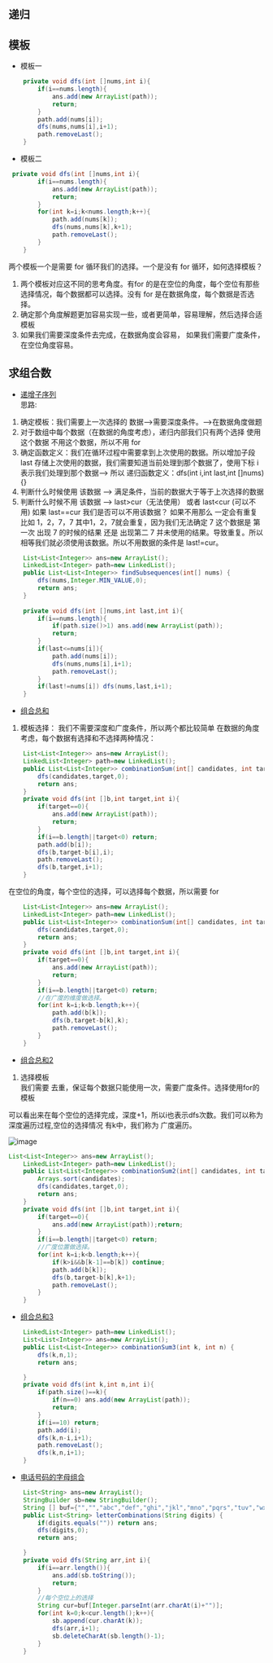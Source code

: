 ## 递归

## 模板
* 模板一
```java
    private void dfs(int []nums,int i){
        if(i==nums.length){
            ans.add(new ArrayList(path));
            return;
        }
        path.add(nums[i]);
        dfs(nums,nums[i],i+1);
        path.removeLast();
    }
```

* 模板二
```java
 private void dfs(int []nums,int i){
        if(i==nums.length){
            ans.add(new ArrayList(path));
            return;
        }
        for(int k=i;k<nums.length;k++){
            path.add(nums[k]);
            dfs(nums,nums[k],k+1);
            path.removeLast();
        }
    }
```

两个模板一个是需要 for 循环我们的选择。一个是没有 for 循环，如何选择模板？
1. 两个模板对应这不同的思考角度。有for 的是在空位的角度，每个空位有那些选择情况，每个数据都可以选择。没有 for 是在数据角度，每个数据是否选择。
2. 确定那个角度解题更加容易实现一些，或者更简单，容易理解，然后选择合适模板
3. 如果我们需要深度条件去完成，在数据角度会容易， 如果我们需要广度条件，在空位角度容易。
## 求组合数  
* [递增子序列](https://leetcode.cn/problems/increasing-subsequences/)  
思路:  
1. 确定模板：我们需要上一次选择的 数据-->需要深度条件。-->在数据角度做题
2. 对于数组中每个数据（在数据的角度考虑），递归内部我们只有两个选择 使用这个数据 不用这个数据，所以不用 for  
3. 确定函数定义：我们在循环过程中需要拿到上次使用的数据。所以增加子段 last 存储上次使用的数据，我们需要知道当前处理到那个数据了，使用下标 i 表示我们处理到那个数据--> 所以 递归函数定义：dfs(int i,int last,int []nums){}  
4. 判断什么时候使用 该数据 --> 满足条件，当前的数据大于等于上次选择的数据
5. 判断什么时候不用 该数据 --> last>cur（无法使用） 或者 last<cur (可以不用) 如果 last==cur 我们是否可以不用该数据？ 如果不用那么 一定会有重复 比如 1，2，7，7
其中1，2，7就会重复，因为我们无法确定 7 这个数据是 第一次 出现 7 的时候的结果 还是 出现第二 7 并未使用的结果。导致重复。所以 相等我们就必须使用该数据。所以不用数据的条件是 last!=cur。
```java
    List<List<Integer>> ans=new ArrayList();
    LinkedList<Integer> path=new LinkedList();
    public List<List<Integer>> findSubsequences(int[] nums) {
        dfs(nums,Integer.MIN_VALUE,0);
        return ans;
    }
    
    private void dfs(int []nums,int last,int i){
        if(i==nums.length){
            if(path.size()>1) ans.add(new ArrayList(path));
            return;
        }
        if(last<=nums[i]){
            path.add(nums[i]);
            dfs(nums,nums[i],i+1);
            path.removeLast();
        }
        if(last!=nums[i]) dfs(nums,last,i+1);
    }
```
* [组合总和](https://leetcode.cn/problems/combination-sum/)
1. 模板选择： 我们不需要深度和广度条件，所以两个都比较简单
在数据的角度考虑，每个数据有选择和不选择两种情况：
```java
    List<List<Integer>> ans=new ArrayList();
    LinkedList<Integer> path=new LinkedList();
    public List<List<Integer>> combinationSum(int[] candidates, int target) {
        dfs(candidates,target,0);
        return ans;
    }
    private void dfs(int []b,int target,int i){
        if(target==0){
            ans.add(new ArrayList(path));
            return;
        }
        if(i==b.length||target<0) return;
        path.add(b[i]);
        dfs(b,target-b[i],i);
        path.removeLast();
        dfs(b,target,i+1);  
    }
```
在空位的角度，每个空位的选择，可以选择每个数据，所以需要 for
```java
    List<List<Integer>> ans=new ArrayList();
    LinkedList<Integer> path=new LinkedList();
    public List<List<Integer>> combinationSum(int[] candidates, int target) {
        dfs(candidates,target,0);
        return ans;
    }
    private void dfs(int []b,int target,int i){
        if(target==0){
            ans.add(new ArrayList(path));
            return;
        }
        if(i==b.length||target<0) return;
        //在广度的维度做选择。
        for(int k=i;k<b.length;k++){
            path.add(b[k]);
            dfs(b,target-b[k],k);
            path.removeLast();
        }
    }
```
* [组合总和2](https://leetcode.cn/problems/combination-sum-ii/)
1. 选择模板  
我们需要 去重，保证每个数据只能使用一次，需要广度条件。选择使用for的模板

可以看出来在每个空位的选择完成，深度+1，所以i也表示dfs次数。我们可以称为深度遍历过程,空位的选择情况 有k中，我们称为 广度遍历。  

![image](https://user-images.githubusercontent.com/34670345/176680939-f0a08871-5568-4f58-85df-297c34465660.png)

```java
List<List<Integer>> ans=new ArrayList();
    LinkedList<Integer> path=new LinkedList();
    public List<List<Integer>> combinationSum2(int[] candidates, int target) {
        Arrays.sort(candidates);
        dfs(candidates,target,0);
        return ans;
    }
    private void dfs(int []b,int target,int i){
        if(target==0){
            ans.add(new ArrayList(path));return;
        }
        if(i==b.length||target<0) return;
        //广度位置做选择。
        for(int k=i;k<b.length;k++){
            if(k>i&&b[k-1]==b[k]) continue;
            path.add(b[k]);
            dfs(b,target-b[k],k+1);
            path.removeLast();
        }
    }
```
* [组合总和3](https://leetcode.cn/problems/combination-sum-iii/)

```java
    LinkedList<Integer> path=new LinkedList();
    List<List<Integer>> ans=new ArrayList();
    public List<List<Integer>> combinationSum3(int k, int n) {
        dfs(k,n,1);
        return ans;

    }
    private void dfs(int k,int n,int i){
        if(path.size()==k){
            if(n==0) ans.add(new ArrayList(path));
            return;
        }
        if(i==10) return;
        path.add(i);
        dfs(k,n-i,i+1);
        path.removeLast();
        dfs(k,n,i+1);
    }
```
* [电话号码的字母组合](https://leetcode.cn/problems/letter-combinations-of-a-phone-number/)
```java
    List<String> ans=new ArrayList();
    StringBuilder sb=new StringBuilder();
    String [] buf={"","","abc","def","ghi","jkl","mno","pqrs","tuv","wxyz"};
    public List<String> letterCombinations(String digits) {
        if(digits.equals("")) return ans;
        dfs(digits,0);
        return ans;

    }
    private void dfs(String arr,int i){
        if(i==arr.length()){
            ans.add(sb.toString());
            return;
        }
        //每个空位上的选择
        String cur=buf[Integer.parseInt(arr.charAt(i)+"")];
        for(int k=0;k<cur.length();k++){
            sb.append(cur.charAt(k));
            dfs(arr,i+1);
            sb.deleteCharAt(sb.length()-1);
        }
    }
```
